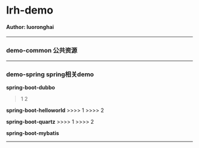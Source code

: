 # lrh-demo

#### Author: luoronghai
---------------------------------------------------

### demo-common 公共资源

---------------------------------------------------

### demo-spring spring相关demo
    
**spring-boot-dubbo**
> 1
> 2
    
**spring-boot-helloworld**
    >>>> 1
    >>>> 2
    
**spring-boot-quartz**
    >>>> 1
    >>>> 2
    
**spring-boot-mybatis**

---------------------------------------------------










